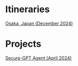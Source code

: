 # Itineraries
[Osaka, Japan (December 2024)](trips/osaka_december_2024.md)

# Projects
[Secure-GPT Agent (April 2024)](projects/SecureAI.md)